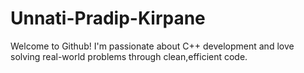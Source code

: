 # Unnati-Pradip-Kirpane
Welcome to Github! I'm passionate about C++ development and love solving real-world problems through clean,efficient code.
